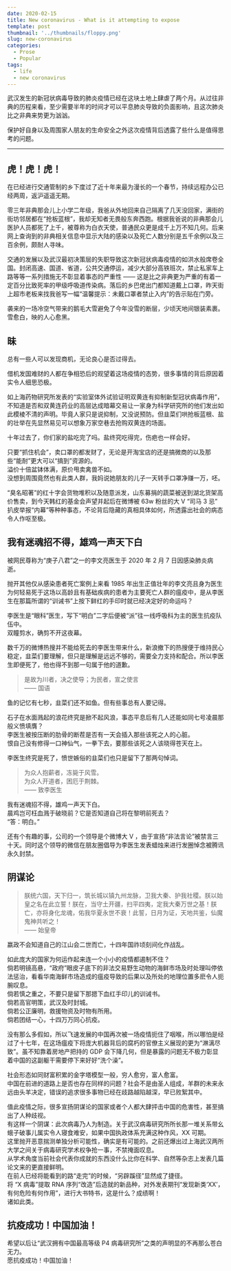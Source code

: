 ```yaml
---
date: 2020-02-15
title: New coronavirus - What is it attempting to expose
template: post
thumbnail: '../thumbnails/floppy.png'
slug: new-coronavirus
categories:
  - Prose
  - Popular
tags:
  - life
  - new coronavirus
---
```



武汉发生的新冠状病毒导致的肺炎疫情已经在这块土地上肆虐了两个月。从过往非典的历程来看，至少需要半年的时间才可以平息肺炎导致的负面影响，且这次肺炎比之非典来势更为汹汹。

保护好自身以及周围家人朋友的生命安全之外这次疫情背后透露了些什么是值得思考的问题。

---

## 虎！虎！虎！

在已经进行交通管制的乡下度过了近十年来最为漫长的一个春节，持续远程办公已经两周，返沪遥遥无期。

零三年非典那会儿上小学二年级，我爸从外地回来自己隔离了几天没回家，满街的街坊邻居都在“抢板蓝根”，我却无知者无畏般东奔西跑。根据我爸说的非典那会儿医护人员都死了上千，被尊称为白衣天使，普通民众更是成千上万不知几何。后来网上查询到的非典相关信息中显示大陆的感染以及死亡人数分别是五千余例以及三百余例，颇耐人寻味。

交通的发展以及武汉最初决策层的失职导致这次新冠状病毒疫情的如洪水般席卷全国。封闭高速、国道、省道，公共交通停运，减少大部分高铁班次，禁止私家车上路等等一系列措施无不彰显着事态的严重性 —— 这是比之非典更为严重的有着一定百分比致死率的甲级呼吸道传染病。落后的乡巴佬出门都知道戴上口罩，昨天街上超市老板来找我爸写一幅“温馨提示：未戴口罩者禁止入内”的告示贴在门旁。

袭来的一场冷空气带来的鹅毛大雪避免了今年没雪的断层，少顷天地间银装素裹。<br />
雪愈白，映的人心愈黑。

## 昧

总有一些人可以发现商机，无论良心是否过得去。

借机发国难财的人都在争相恐后的观望着这场疫情的态势，很多事情的背后原因着实令人细思恐极。

如上海药物研究所发表的“实验室体外试验证明双黄连有抑制新型冠状病毒作用”，不知道是否和双黄连药业的高层达成暗幕交易让一家身为科学研究所的他们发出如此模棱不清的声明。毕竟人家只是说抑制，又没说预防。但韭菜们哄抢板蓝根、盐的壮举在先显然易见可以想象万家空巷去抢购双黄连的场面。

十年过去了，你们家的盐吃完了吗。盐终究吃得完，伤疤也一样会好。

只要“抓住机会”，卖口罩的都发财了，无论是开淘宝店的还是搞微商的以及那些“能耐”更大可以“搞到”资源的。<br />
溢价十倍盆钵体满，原价甩卖禽兽不如。<br />
没想到周围竟然也有此类人群，我妈说她朋友的儿子一天转手口罩净赚一万，呸。

“臭名昭著”的红十字会货物堆积以及随意派发，山东募捐的蔬菜被送到湖北货架高价售卖，到今天韩红的基金会声望并起后在微博被 63w 粉丝的大 V “司马 3 忌” 扒皮举报“内幕”等种种事态，不论背后隐藏的真相具体如何，所透露出社会的病态令人作呕至极。

## 我有迷魂招不得，雄鸡一声天下白

被网民尊称为“庚子八君”之一的李文亮医生于 2020 年 2 月 7 日因感染肺炎病逝。

抛开其他仅从感染患者死亡案例上来看 1985 年出生正值壮年的李文亮且身为医生为何轻易死于这场以高龄且有基础疾病的患者为主要死亡人群的瘟疫中，是从李医生在那篇所谓的“训诫书”上按下鲜红的手印时就已经决定好的命运吗？

李医生是“眼科”医生，写下“明白”二字后便被“派”往一线呼吸科为主的医生抗疫队伍中。<br />
双瞳剪水，确剪不开这夜幕。

数千万的微博热搜并不能给死去的李医生带来什么，新浪撤下的热搜便于维持民心稳定，韭菜们要理解，但只是理解是远远不够的，需要全力支持和配合。所以李医生即便死了，他也得不到那一句属于他的道歉。

> 是故为川者，决之使导；为民者，宣之使言<br />
> —— 国语

鱼的记忆有七秒，韭菜们还不如鱼。但有些事总有人要记得。

石子在水面溅起的浪花终究是掀不起风浪，事态平息后有几人还能如同七号凌晨那般义愤填膺？<br />
李医生被按压断的肋骨的断茬是否有一天会插入那些该死之人的心脏。<br />
恨自己没有修得一口神仙气，一拳下去，要那些该死之人该晓得苍天在上。<br />

李医生终究是死了，愤世嫉俗的韭菜们也只是留下了那两句悼词。

> 为众人抱薪者，冻毙于风雪。<br />
> 为众人开道者，困厄于荆棘。<br />
> —— 致李医生

我有迷魂招不得，雄鸡一声天下白。<br />
晨鸡岂可枉血溅于破晓前？它是否知道自己将在黎明前死去？<br />
“答：明白。”

还有个有趣的事，公司的一个领导是个微博大 V ，由于宣扬“非法言论”被禁言三十天。同时这个领导的微信在朋友圈倡导为李医生发表蜡烛来进行发圈悼念被腾讯永久封禁。

## 阴谋论

> 朕统六国，天下归一，筑长城以镇九州龙脉，卫我大秦、护我社稷。朕以始皇之名在此立誓！朕在，当守土开疆，扫平四夷，定我大秦万世之基！朕亡，亦将身化龙魂，佑我华夏永世不衰！此誓，日月为证，天地共鉴，仙魔鬼神共听之！<br />
> —— 始皇帝

嬴政不会知道自己的江山会二世而亡，十四年国祚顷刻间化作战乱。

如此庞大的国家为何运作起来连一个小小的疫情都遏制不住？<br />
倘若明镜高悬，“政府”眼皮子底下的非法交易野生动物的海鲜市场及时处理叫停依法惩治，看看华南海鲜市场造成的瘟疫导致的后果以及所处的地理位置多麽令人扼腕叹息。<br />
倘若慎之重之，不要只是留下那摁下血红手印儿的训诫书。<br />
倘若高官明策，武汉及时封城。<br />
倘若公正廉明，救援物资及时物有所用。<br />
倘若团结一心，十四万万同心抗疫。<br />

没有那么多假如，所以飞速发展的中国再次被一场疫情扼住了咽喉，所以哪怕是经过了十七年，在这场瘟疫下将庞大机器背后的腐朽的官僚主义展现的更为“淋漓尽致”。虽不知靠着房地产把持的 GDP 会下降几何，但是暴露的问题无不极力彰显着中国的这副躯干需要停下来好好“洗个澡”。

社会形态如同财富积累的金字塔模型一般，穷人愈穷，富人愈富。<br />
中国在前进的道路上是否也存在同样的问题？社会不是由圣人组成，羊群的未来永远由头羊决定，错误的追求很多事物已经在歧路越陷越深，早已败絮其中。

值此疫情之际，很多宣扬阴谋论的国家或者个人都大肆抨击中国的危害性，甚至搞出了人种歧视。<br />
有这样一个阴谋：此次病毒乃人为制造。关于武汉病毒研究所所长那一堆关系带幺蛾子破事儿属实令人寝食难安，如果中国执政体系充满这种作风，XX 可期。<br />
这里抛开恶意揣测单独分析可能性，确实是有可能的。之前还爆出过上海武汉两所大学之间关于病毒研究学术权争抢一事，不禁掩面叹息。<br />
从学术角度当前社会代表你成就的东西没什么比你在科学、自然等杂志上发表几篇论文来的更直接鲜明。<br />
在前人已经将能看到的路“走完”的时候，“另辟蹊径”显然成了捷径。<br />
将 “X 病毒”提取 RNA 序列“改造”后造就的新品种，对外发表期刊“发现新类‘XX’，有何危险有何作用”，进行大书特书，这是什么？成绩啊！<br />
诸如此类。

## 抗疫成功！中国加油！

希望以后让“武汉拥有中国最高等级 P4 病毒研究所”之类的声明显的不再那么苍白无力。<br />
愿抗疫成功！中国加油！
